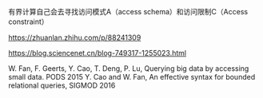 有界计算自己会去寻找访问模式A（access schema）和访问限制C（Access constraint）  

https://zhuanlan.zhihu.com/p/88241309  

https://blog.sciencenet.cn/blog-749317-1255023.html  

W. Fan, F. Geerts, Y. Cao, T. Deng, P. Lu, Querying big data by accessing small data. PODS 2015
Y. Cao and W. Fan, An effective syntax for bounded relational queries, SIGMOD 2016 

